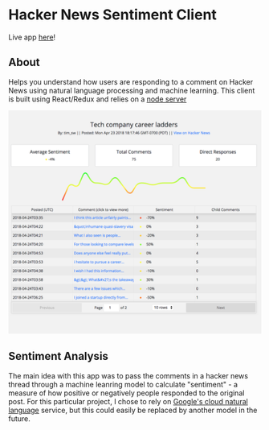 # Hacker News Sentiment Client

Live app [here](https://www.dabbl.io/)!

## About
Helps you understand how users are responding to a comment on Hacker News using natural language processing and machine learning. This client is built using React/Redux and relies on a [node server](https://github.com/ostegm/hn-sentiment-server)

![The app](screenshot.png)

## Sentiment Analysis

The main idea with this app was to pass the comments in a hacker news thread through a machine leanring model to calculate "sentiment" - a measure of how positive or negatively people responded to the original post. For this particular project, I chose to rely on [Google's cloud natural language](https://cloud.google.com/natural-language/) service, but this could easily be replaced by another model in the future.


